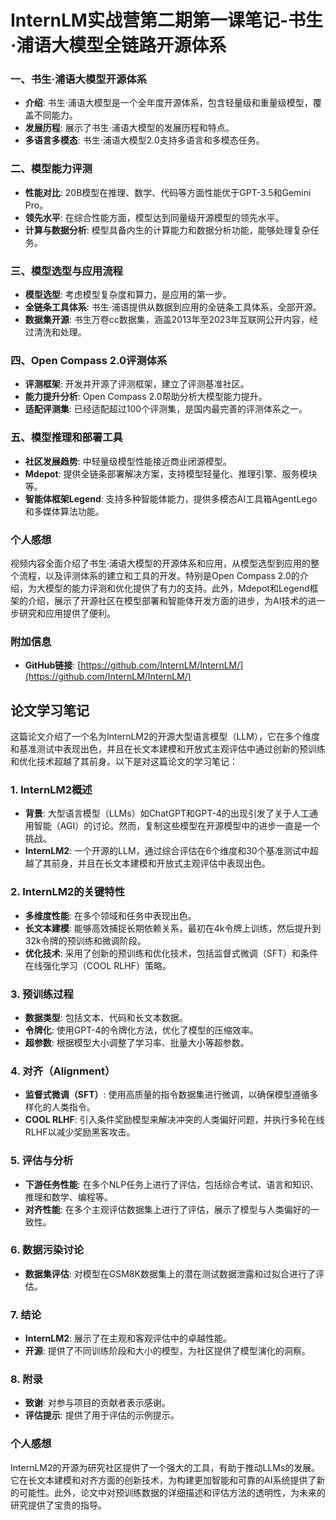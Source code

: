 # InternLM实战营第二期第一课笔记-书生·浦语大模型全链路开源体系


### 一、书生·浦语大模型开源体系
- **介绍**: 书生·浦语大模型是一个全年度开源体系，包含轻量级和重量级模型，覆盖不同能力。
- **发展历程**: 展示了书生·浦语大模型的发展历程和特点。
- **多语言多模态**: 书生·浦语大模型2.0支持多语言和多模态任务。

### 二、模型能力评测
- **性能对比**: 20B模型在推理、数学、代码等方面性能优于GPT-3.5和Gemini Pro。
- **领先水平**: 在综合性能方面，模型达到同量级开源模型的领先水平。
- **计算与数据分析**: 模型具备内生的计算能力和数据分析功能，能够处理复杂任务。

### 三、模型选型与应用流程
- **模型选型**: 考虑模型复杂度和算力，是应用的第一步。
- **全链条工具体系**: 书生·浦语提供从数据到应用的全链条工具体系，全部开源。
- **数据集开源**: 书生万卷cc数据集，涵盖2013年至2023年互联网公开内容，经过清洗和处理。

### 四、Open Compass 2.0评测体系
- **评测框架**: 开发并开源了评测框架，建立了评测基准社区。
- **能力提升分析**: Open Compass 2.0帮助分析大模型能力提升。
- **适配评测集**: 已经适配超过100个评测集，是国内最完善的评测体系之一。

### 五、模型推理和部署工具
- **社区发展趋势**: 中轻量级模型性能接近商业闭源模型。
- **Mdepot**: 提供全链条部署解决方案，支持模型轻量化、推理引擎、服务模块等。
- **智能体框架Legend**: 支持多种智能体能力，提供多模态AI工具箱AgentLego和多媒体算法功能。

### 个人感想
视频内容全面介绍了书生·浦语大模型的开源体系和应用，从模型选型到应用的整个流程，以及评测体系的建立和工具的开发。特别是Open Compass 2.0的介绍，为大模型的能力评测和优化提供了有力的支持。此外，Mdepot和Legend框架的介绍，展示了开源社区在模型部署和智能体开发方面的进步，为AI技术的进一步研究和应用提供了便利。

### 附加信息
- **GitHub链接**: [https://github.com/InternLM/InternLM/](https://github.com/InternLM/InternLM/)


## 论文学习笔记

这篇论文介绍了一个名为InternLM2的开源大型语言模型（LLM），它在多个维度和基准测试中表现出色，并且在长文本建模和开放式主观评估中通过创新的预训练和优化技术超越了其前身。以下是对这篇论文的学习笔记：

### 1. InternLM2概述
- **背景**: 大型语言模型（LLMs）如ChatGPT和GPT-4的出现引发了关于人工通用智能（AGI）的讨论。然而，复制这些模型在开源模型中的进步一直是一个挑战。
- **InternLM2**: 一个开源的LLM，通过综合评估在6个维度和30个基准测试中超越了其前身，并且在长文本建模和开放式主观评估中表现出色。

### 2. InternLM2的关键特性
- **多维度性能**: 在多个领域和任务中表现出色。
- **长文本建模**: 能够高效捕捉长期依赖关系，最初在4k令牌上训练，然后提升到32k令牌的预训练和微调阶段。
- **优化技术**: 采用了创新的预训练和优化技术，包括监督式微调（SFT）和条件在线强化学习（COOL RLHF）策略。

### 3. 预训练过程
- **数据类型**: 包括文本、代码和长文本数据。
- **令牌化**: 使用GPT-4的令牌化方法，优化了模型的压缩效率。
- **超参数**: 根据模型大小调整了学习率、批量大小等超参数。

### 4. 对齐（Alignment）
- **监督式微调（SFT）**: 使用高质量的指令数据集进行微调，以确保模型遵循多样化的人类指令。
- **COOL RLHF**: 引入条件奖励模型来解决冲突的人类偏好问题，并执行多轮在线RLHF以减少奖励黑客攻击。

### 5. 评估与分析
- **下游任务性能**: 在多个NLP任务上进行了评估，包括综合考试、语言和知识、推理和数学、编程等。
- **对齐性能**: 在多个主观评估数据集上进行了评估，展示了模型与人类偏好的一致性。

### 6. 数据污染讨论
- **数据集评估**: 对模型在GSM8K数据集上的潜在测试数据泄露和过拟合进行了评估。

### 7. 结论
- **InternLM2**: 展示了在主观和客观评估中的卓越性能。
- **开源**: 提供了不同训练阶段和大小的模型，为社区提供了模型演化的洞察。

### 8. 附录
- **致谢**: 对参与项目的贡献者表示感谢。
- **评估提示**: 提供了用于评估的示例提示。

### 个人感想
InternLM2的开源为研究社区提供了一个强大的工具，有助于推动LLMs的发展。它在长文本建模和对齐方面的创新技术，为构建更加智能和可靠的AI系统提供了新的可能性。此外，论文中对预训练数据的详细描述和评估方法的透明性，为未来的研究提供了宝贵的指导。